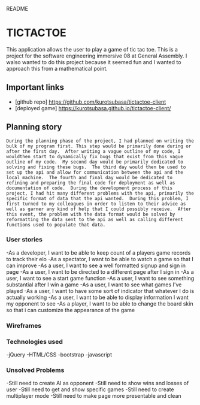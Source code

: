 README


# TICTACTOE
  This application allows the user to play a game of tic tac toe.  This is a project for the software engineering immersive 08 at General Assembly.  I walso wanted to do this project because it seemed fun and I wanted to approach this from a mathematical point.

## Important links
 - [github repo] https://github.com/kurotsubasa/tictactoe-client
 - [deployed game] https://kurotsubasa.github.io/tictactoe-client/

## Planning story
    During the planning phase of the project, I had planned on writing the bulk of my program first. This step would be primarily done during or after the first day.  After writing a vague outline of my code, I wouldthen start to dynamically fix bugs that exist from this vague outline of my code.  My second day would be primarily dedicated to solving and fixing these bugs.  The third day would then be used to set up the api and allow for communication between the api and the local machine.  The fourth and final day would be dedicated to refining and preparing the final code for deployment as well as documentation of code.  During the development process of this project, I had hit many different problems with the api, primarily the specific format of data that the api wanted.  During this problem, I first turned to my colleagues in order to listen to their advice as well as garner any kind of help that I could possibly receive.  After this event, the problem with the data format would be solved by reformatting the data sent to the api as well as calling different functions used to populate that data.



### User stories
-As a developer, I want to be able to keep count of a players game records to track their elo
-As a spectator, I want to be able to watch a game so that I can improve
-As a user, I want to see a well formatted signup and sign in page
-As a user, I want to be directed to a different page after I sign in
-As a user, I want to see a start game function
-As a user, I want to see something substantial after I win a game
-As a user, I want to see what games I've played
-As a user, I want to have some sort of indicator that whatever I do is actually working
-As a user, I want to be able to display information I want my opponent to see
-As a player, I want to be able to change the board skin so that i can customize the appearance of the game

### Wireframes
  

### Technologies used
  -jQuery
  -HTML/CSS
  -bootstrap
  -javascript

### Unsolved Problems
  -Still need to create AI as opponent
  -Still need to show wins and losses of user
  -Still need to get and show specific games
  -Still need to create multiplayer mode
  -Still need to make page more presentable and clean
